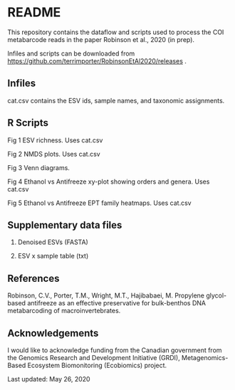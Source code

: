 # README

This repository contains the dataflow and scripts used to process the COI metabarcode reads in the paper Robinson et al., 2020 (in prep).

Infiles and scripts can be downloaded from https://github.com/terrimporter/RobinsonEtAl2020/releases .

## Infiles

cat.csv contains the ESV ids, sample names, and taxonomic assignments.  

## R Scripts

Fig 1 ESV richness.  Uses cat.csv

Fig 2 NMDS plots.  Uses cat.csv

Fig 3 Venn diagrams.

Fig 4 Ethanol vs Antifreeze xy-plot showing orders and genera.  Uses cat.csv

Fig 5 Ethanol vs Antifreeze EPT family heatmaps.  Uses cat.csv

## Supplementary data files

1. Denoised ESVs (FASTA)

2. ESV x sample table (txt)

## References

Robinson, C.V., Porter, T.M., Wright, M.T., Hajibabaei, M.  Propylene glycol-based antifreeze as an effective preservative for bulk-benthos DNA metabarcoding of macroinvertebrates.

## Acknowledgements

I would like to acknowledge funding from the Canadian government from the Genomics Research and Development Initiative (GRDI), Metagenomics-Based Ecosystem Biomonitoring (Ecobiomics) project.

Last updated: May 26, 2020
